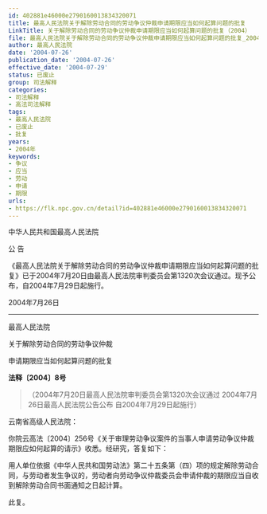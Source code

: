 ```yaml
---
id: 402881e46000e2790160013834320071
title: 最高人民法院关于解除劳动合同的劳动争议仲裁申请期限应当如何起算问题的批复
LinkTitle: 关于解除劳动合同的劳动争议仲裁申请期限应当如何起算问题的批复（2004）
file: 最高人民法院关于解除劳动合同的劳动争议仲裁申请期限应当如何起算问题的批复_20040726_402881e46000e2790160013834320071.docx
author: 最高人民法院
date: '2004-07-26'
publication_date: '2004-07-26'
effective_date: '2004-07-29'
status: 已废止
group: 司法解释
categories:
- 司法解释
- 高法司法解释
tags:
- 最高人民法院
- 已废止
- 批复
years:
- 2004年
keywords:
- 争议
- 应当
- 劳动
- 申请
- 期限
urls:
- https://flk.npc.gov.cn/detail?id=402881e46000e2790160013834320071
---
```


中华人民共和国最高人民法院

公 告

《最高人民法院关于解除劳动合同的劳动争议仲裁申请期限应当如何起算问题的批复》已于2004年7月20日由最高人民法院审判委员会第1320次会议通过。现予公布，自2004年7月29日起施行。

2004年7月26日

---

最高人民法院

关于解除劳动合同的劳动争议仲裁

申请期限应当如何起算问题的批复

**法释〔2004〕8号**

> （2004年7月20日最高人民法院审判委员会第1320次会议通过 2004年7月26日最高人民法院公告公布 自2004年7月29日起施行）

云南省高级人民法院：

你院云高法〔2004〕256号《关于审理劳动争议案件的当事人申请劳动争议仲裁期限应如何起算的请示》收悉。经研究，答复如下：

用人单位依据《中华人民共和国劳动法》第二十五条第（四）项的规定解除劳动合同，与劳动者发生争议的，劳动者向劳动争议仲裁委员会申请仲裁的期限应当自收到解除劳动合同书面通知之日起计算。

此复。
